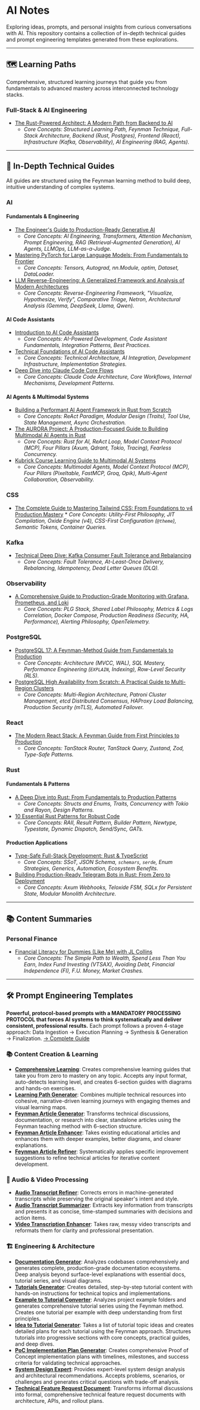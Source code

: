 # AI Notes

Exploring ideas, prompts, and personal insights from curious conversations with AI. This repository contains a collection of in-depth technical guides and prompt engineering templates generated from these explorations.

-----

## 🗺️ Learning Paths

Comprehensive, structured learning journeys that guide you from fundamentals to advanced mastery across interconnected technology stacks.

### Full-Stack & AI Engineering

*   [The Rust-Powered Architect: A Modern Path from Backend to AI](./learning_paths/the-rust-powered-architect.md)
    *   *Core Concepts: Structured Learning Path, Feynman Technique, Full-Stack Architecture, Backend (Rust, Postgres), Frontend (React), Infrastructure (Kafka, Observability), AI Engineering (RAG, Agents).*

-----

## 🚀 In-Depth Technical Guides

All guides are structured using the Feynman learning method to build deep, intuitive understanding of complex systems. 

### AI

#### Fundamentals & Engineering
*   [The Engineer's Guide to Production-Ready Generative AI](./technical_guides/ai/the-engineer-guide-to-production-ready-generative-ai.md)
    *   *Core Concepts: AI Engineering, Transformers, Attention Mechanism, Prompt Engineering, RAG (Retrieval-Augmented Generation), AI Agents, LLMOps, LLM-as-a-Judge.*
*   [Mastering PyTorch for Large Language Models: From Fundamentals to Frontier](./technical_guides/ai/mastering-pytorch-for-llms.md)
    *   *Core Concepts: Tensors, Autograd, nn.Module, optim, Dataset, DataLoader.*
*   [LLM Reverse-Engineering: A Generalized Framework and Analysis of Modern Architectures](./technical_guides/ai/llm-reverse-engineering.md)
    *   *Core Concepts: Reverse-Engineering Framework, "Visualize, Hypothesize, Verify", Comparative Triage, Netron, Architectural Analysis (Gemma, DeepSeek, Llama, Qwen).*

#### AI Code Assistants
*   [Introduction to AI Code Assistants](./technical_guides/ai/introduction-to-ai-code-assistants.md)
    *   *Core Concepts: AI-Powered Development, Code Assistant Fundamentals, Integration Patterns, Best Practices.*
*   [Technical Foundations of AI Code Assistants](./technical_guides/ai/technical-foundations-of-ai-code-assistants.md)
    *   *Core Concepts: Technical Architecture, AI Integration, Development Infrastructure, Implementation Strategies.*
*   [Deep Dive into Claude Code Core Flows](./technical_guides/ai/deep-dive-into-claude-code-core-flows.md)
    *   *Core Concepts: Claude Code Architecture, Core Workflows, Internal Mechanisms, Development Patterns.*

#### AI Agents & Multimodal Systems
*   [Building a Performant AI Agent Framework in Rust from Scratch](./technical_guides/ai/rust-ai-agent-framework-from-scratch.md)
    *   *Core Concepts: ReAct Paradigm, Modular Design (Traits), Tool Use, State Management, Async Orchestration.*
*   [The AURORA Project: A Production-Focused Guide to Building Multimodal AI Agents in Rust](./technical_guides/ai/rust-multimodel-ai-agents.md)
    *   *Core Concepts: Rust for AI, ReAct Loop, Model Context Protocol (MCP), Four Pillars (Axum, Qdrant, Tokio, Tracing), Fearless Concurrency.*
*   [Kubrick Course Learning Guide to Multimodal AI Systems](./technical_guides/ai/kubrick-course-learning-guide.md)
    *   *Core Concepts: Multimodal Agents, Model Context Protocol (MCP), Four Pillars (Pixeltable, FastMCP, Groq, Opik), Multi-Agent Collaboration, Observability.*

### CSS

 *   [The Complete Guide to Mastering Tailwind CSS: From Foundations to v4 Production Mastery](./technical_guides/css/the-complete-guide-to-mastering-tailwind-css.md)     * *Core Concepts: Utility-First Philosophy, JIT Compilation, Oxide Engine (v4), CSS-First Configuration (`@theme`), Semantic Tokens, Container Queries.*

### Kafka

*   [Technical Deep Dive: Kafka Consumer Fault Tolerance and Rebalancing](./technical_guides/kafka/kafka-consumer-fault-tolerance-and-rebalancing.md)
    *   *Core Concepts: Fault Tolerance, At-Least-Once Delivery, Rebalancing, Idempotency, Dead Letter Queues (DLQ).*

### Observability

*   [A Comprehensive Guide to Production-Grade Monitoring with Grafana, Prometheus, and Loki](./technical_guides/observability/a-comprehensive-guide-to-production-grade-monitoring-with-grafana-prometheus-and-loki.md)
    *   *Core Concepts: PLG Stack, Shared Label Philosophy, Metrics & Logs Correlation, Docker Compose, Production Readiness (Security, HA, Performance), Alerting Philosophy, OpenTelemetry.*
      

### PostgreSQL

*   [PostgreSQL 17: A Feynman-Method Guide from Fundamentals to Production](./technical_guides/postgresql/postgresql-a-feynman-method-guide-from-fundamentals-to-production.md)
    *   *Core Concepts: Architecture (MVCC, WAL), SQL Mastery, Performance Engineering (`EXPLAIN`, Indexing), Row-Level Security (RLS).*
*   [PostgreSQL High Availability from Scratch: A Practical Guide to Multi-Region Clusters](./technical_guides/postgresql/postgresql-high-availability-from-scratch-a-practical-guide-to-multi-region-clusters.md)
    *   *Core Concepts: Multi-Region Architecture, Patroni Cluster Management, etcd Distributed Consensus, HAProxy Load Balancing, Production Security (mTLS), Automated Failover.*


### React

*   [The Modern React Stack: A Feynman Guide from First Principles to Production](./technical_guides/react/the-modern-react-stack-a-feynman-guide-from-first-principles-to-production.md)     
     *   *Core Concepts: TanStack Router, TanStack Query, Zustand, Zod, Type-Safe Patterns.*

### Rust

#### Fundamentals & Patterns
*   [A Deep Dive into Rust: From Fundamentals to Production Patterns](./technical_guides/rust/a-edep-dive-into-rust-from-fundamentals-to-production-patterns.md)
    *   *Core Concepts: Structs and Enums, Traits, Concurrency with Tokio and Rayon, Design Patterns.*
*   [10 Essential Rust Patterns for Robust Code](./technical_guides/rust/10-essential-rust-patterns-for-robust-code.md)
    *   *Core Concepts: RAII, Result Pattern, Builder Pattern, Newtype, Typestate, Dynamic Dispatch, Send/Sync, GATs.*

#### Production Applications
*   [Type-Safe Full-Stack Development: Rust & TypeScript](./technical_guides/rust/type-safe-full-stack-development-rust-typescript.md)
    *   *Core Concepts: SSoT, JSON Schema, `schemars`, `serde`, Enum Strategies, Generics, Automation, Ecosystem Benefits.*
*   [Building Production-Ready Telegram Bots in Rust: From Zero to Deployment](./technical_guides/rust/building-production-ready-telegram-bots-in-rust-from-zero-to-deployment.md)
    *   *Core Concepts: Axum Webhooks, Teloxide FSM, SQLx for Persistent State, Modular Monolith Architecture.*
-----

## 📚 Content Summaries

### Personal Finance
*   [Financial Literacy for Dummies (Like Me) with JL Collins](./content_summaries/personal_finance/financial-literacy-with-jl-collins.md)
    *   *Core Concepts: The Simple Path to Wealth, Spend Less Than You Earn, Index Fund Investing (VTSAX), Avoiding Debt, Financial Independence (FI), F.U. Money, Market Crashes.*

-----

## 🛠️ Prompt Engineering Templates

**Powerful, protocol-based prompts with a MANDATORY PROCESSING PROTOCOL that forces AI systems to think systematically and deliver consistent, professional results.** Each prompt follows a proven 4-stage approach: Data Ingestion → Execution Planning → Synthesis & Generation → Finalization. [→ Complete Guide](./prompts/README.md)

### 📚 Content Creation & Learning

*   **[Comprehensive Learning](./prompts/comprehensive-learning.md)**: Creates comprehensive learning guides that take you from zero to mastery on any topic. Accepts any input format, auto-detects learning level, and creates 6-section guides with diagrams and hands-on exercises.
*   **[Learning Path Generator](./prompts/learning-path-generator.md)**: Combines multiple technical resources into cohesive, narrative-driven learning journeys with engaging themes and visual learning maps.
*   **[Feynman Article Generator](./prompts/feynman-article-generator.md)**: Transforms technical discussions, documentation, or research into clear, standalone articles using the Feynman teaching method with 6-section structure.
*   **[Feynman Article Enhancer](./prompts/feynman-article-enhancer.md)**: Takes existing educational articles and enhances them with deeper examples, better diagrams, and clearer explanations.
*   **[Feynman Article Refiner](./prompts/feynman-article-refiner.md)**: Systematically applies specific improvement suggestions to refine technical articles for iterative content development.

### 🎵 Audio & Video Processing

*   **[Audio Transcript Refiner](./prompts/audio-transcript-refiner.md)**: Corrects errors in machine-generated transcripts while preserving the original speaker's intent and style.
*   **[Audio Transcript Summarizer](./prompts/audio-transcript-summarizer.md)**: Extracts key information from transcripts and presents it as concise, time-stamped summaries with decisions and action items.
*   **[Video Transcription Enhancer](./prompts/video-transcription-enhancer.md)**: Takes raw, messy video transcripts and reformats them for clarity and professional presentation.

### 🏗️ Engineering & Architecture

*   **[Documentation Generator](./prompts/docs-generator.md)**: Analyzes codebases comprehensively and generates complete, production-grade documentation ecosystems. Deep analysis beyond surface-level explanations with essential docs, tutorial series, and visual diagrams.
*   **[Tutorials Generator](./prompts/tutorials-generator.md)**: Creates detailed, step-by-step tutorial content with hands-on instructions for technical topics and implementations.
*   **[Example to Tutorial Converter](./prompts/example-to-tutorial-converter.md)**: Analyzes project example folders and generates comprehensive tutorial series using the Feynman method. Creates one tutorial per example with deep understanding from first principles.
*   **[Idea to Tutorial Generator](./prompts/idea-to-tutorial-generator.md)**: Takes a list of tutorial topic ideas and creates detailed plans for each tutorial using the Feynman approach. Structures tutorials into progressive sections with core concepts, practical guides, and deep dives.
*   **[PoC Implementation Plan Generator](./prompts/poc-implementation-plan-generator.md)**: Creates comprehensive Proof of Concept implementation plans with timelines, milestones, and success criteria for validating technical approaches.
*   **[System Design Expert](./prompts/system-design-expert.md)**: Provides expert-level system design analysis and architectural recommendations. Accepts problems, scenarios, or challenges and generates critical questions with trade-off analysis.
*   **[Technical Feature Request Document](./prompts/technical-feature-request-document.md)**: Transforms informal discussions into formal, comprehensive technical feature request documents with architecture, APIs, and rollout plans.